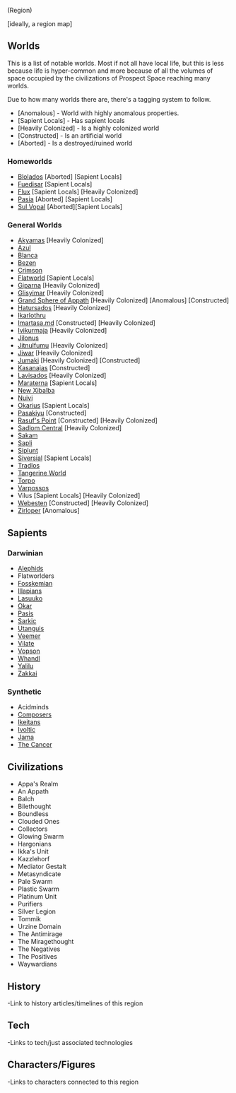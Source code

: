 (Region)

[ideally, a region map]

## Worlds

This is a list of notable worlds.  Most if not all have local life, but this is less because life is hyper-common and more because of all the volumes of space occupied by the civilizations of Prospect Space reaching many worlds.

Due to how many worlds there are, there's a tagging system to follow.

* [Anomalous] - World with highly anomalous properties.
* [Sapient Locals] - Has sapient locals
* [Heavily Colonized] - Is a highly colonized world
* [Constructed] - Is an artificial world
* [Aborted] - Is a destroyed/ruined world

### Homeworlds
- [Blolados](/Stellar_Abyss_Setting_Bible/1_Worlds_Systems/Blolados.md) [Aborted] [Sapient Locals]
- [Fuedisar](/Stellar_Abyss_Setting_Bible/1_Worlds_Systems/Fuedisar.md) [Sapient Locals]
- [Flux](/Stellar_Abyss_Setting_Bible/1_Worlds_Systems/Flux.md) [Sapient Locals] [Heavily Colonized]
- [Pasia](/Stellar_Abyss_Setting_Bible/1_Worlds_Systems/Pasia.md) [Aborted] [Sapient Locals]
- [Sul Vopal](/Stellar_Abyss_Setting_Bible/1_Worlds_Systems/Sul_Vopal.md) [Aborted][Sapient Locals]

### General Worlds
- [Akyamas](/Stellar_Abyss_Setting_Bible/1_Worlds_Systems/Akyamas.md) [Heavily Colonized]
- [Azul](/Stellar_Abyss_Setting_Bible/1_Worlds_Systems/Azul.md)
- [Blanca](/Stellar_Abyss_Setting_Bible/1_Worlds_Systems/Blanca.md)
- [Bezen](/Stellar_Abyss_Setting_Bible/1_Worlds_Systems/Bezen.md)
- [Crimson](/Stellar_Abyss_Setting_Bible/1_Worlds_Systems/Crimson.md)
- [Flatworld](/Stellar_Abyss_Setting_Bible/1_Worlds_Systems/Flat_World.md) [Sapient Locals]
- [Giparna](/Stellar_Abyss_Setting_Bible/1_Worlds_Systems/Giparna.md) [Heavily Colonized]
- [Glisyimar](/Stellar_Abyss_Setting_Bible/1_Worlds_Systems/Glisyimar.md) [Heavily Colonized]
- [Grand Sphere of Appath](/Stellar_Abyss_Setting_Bible/1_Worlds_Systems/Grand_Sphere_Of_Appath.md) [Heavily Colonized] [Anomalous] [Constructed]
- [Hatursados](/Stellar_Abyss_Setting_Bible/1_Worlds_Systems/Hatursados.md) [Heavily Colonized]
- [Ikarlothru](/Stellar_Abyss_Setting_Bible/1_Worlds_Systems/Ikarlothru.md)
- [Imartasa.md](/Stellar_Abyss_Setting_Bible/1_Worlds_Systems/Imartasa.md) [Constructed] [Heavily Colonized]
- [Ivikurmaja](/Stellar_Abyss_Setting_Bible/1_Worlds_Systems/Ivikurmaja.md) [Heavily Colonized]
- [Jilonus](/Stellar_Abyss_Setting_Bible/1_Worlds_Systems/Jilonus.md)
- [Jitnulfumu](/Stellar_Abyss_Setting_Bible/1_Worlds_Systems/Jitnulfumu.md) [Heavily Colonized]
- [Jiwar](/Stellar_Abyss_Setting_Bible/1_Worlds_Systems/Jiwar.md) [Heavily Colonized]
- [Jumaki](/Stellar_Abyss_Setting_Bible/1_Worlds_Systems/Jumaki.md)  [Heavily Colonized] [Constructed]
- [Kasanajas](/Stellar_Abyss_Setting_Bible/1_Worlds_Systems/Kasanajas.md) [Constructed]
- [Lavisados](/Stellar_Abyss_Setting_Bible/1_Worlds_Systems/Lavisados.md) [Heavily Colonized]
- [Maraterna](/Stellar_Abyss_Setting_Bible/1_Worlds_Systems/Maraterna.md) [Sapient Locals]
- [New Xibalba](/Stellar_Abyss_Setting_Bible/1_Worlds_Systems/Xibalba.md)
- [Nuivi](/Stellar_Abyss_Setting_Bible/1_Worlds_Systems/Nuivi.md)
- [Okarius](/Stellar_Abyss_Setting_Bible/1_Worlds_Systems/Okaria.md) [Sapient Locals]
- [Pasakiyu](/Stellar_Abyss_Setting_Bible/1_Worlds_Systems/Pasakiyu.md) [Constructed]
- [Rasuf's Point](/Stellar_Abyss_Setting_Bible/1_Worlds_Systems/Rasufs_Point.md) [Constructed] [Heavily Colonized]
- [Sadlom Central](/Stellar_Abyss_Setting_Bible/1_Worlds_Systems/Sadlom_Central.md) [Heavily Colonized]
- [Sakam](/Stellar_Abyss_Setting_Bible/1_Worlds_Systems/Sakam.md)
- [Sapli](/Stellar_Abyss_Setting_Bible/1_Worlds_Systems/Sapli.md)
- [Siplunt](/Stellar_Abyss_Setting_Bible/1_Worlds_Systems/Siplunt.md)
- [Siversial](/Stellar_Abyss_Setting_Bible/1_Worlds_Systems/Lamsis.md) [Sapient Locals]
- [Tradlos](/Stellar_Abyss_Setting_Bible/1_Worlds_Systems/Tradlos.md)
- [Tangerine World](/Stellar_Abyss_Setting_Bible/1_Worlds_Systems/Tangerine_World.md)
- [Torpo](/Stellar_Abyss_Setting_Bible/1_Worlds_Systems/Torpo.md)
- [Varpossos](/Stellar_Abyss_Setting_Bible/1_Worlds_Systems/Varpossos.md)
- Vilus [Sapient Locals] [Heavily Colonized]
- [Webesten](/Stellar_Abyss_Setting_Bible/1_Worlds_Systems/Webesten.md)  [Constructed] [Heavily Colonized]
- [Zirloper](/Stellar_Abyss_Setting_Bible/1_Worlds_Systems/Zirloper.md) [Anomalous]

## Sapients

### Darwinian
- [Alephids](/Stellar_Abyss_Setting_Bible/2_Sapients/Alephid.md)
- Flatworlders
- [Fosskemian](/Stellar_Abyss_Setting_Bible/2_Sapients/Fosskemians.md)
- [Illapians](/Stellar_Abyss_Setting_Bible/2_Sapients/Illapian.md)
- [Lasuuko](/Stellar_Abyss_Setting_Bible/2_Sapients/Lasuuko.md)
- [Okar](/Stellar_Abyss_Setting_Bible/2_Sapients/Okar.md)
- [Pasis](/Stellar_Abyss_Setting_Bible/2_Sapients/Pasis.md)
- [Sarkic](/Stellar_Abyss_Setting_Bible/2_Sapients/Sarkic.md)
- [Utanguis](/Stellar_Abyss_Setting_Bible/2_Sapients/Cyrawaloc.md)
- [Veemer](/Stellar_Abyss_Setting_Bible/2_Sapients/Veemer.md)
- [Vilate](/Stellar_Abyss_Setting_Bible/2_Sapients/Vilate.md)
- [Vopson](/Stellar_Abyss_Setting_Bible/2_Sapients/Vopson.md)
- [Whandl](/Stellar_Abyss_Setting_Bible/2_Sapients/Whandl.md)
- [Yalilu](/Stellar_Abyss_Setting_Bible/2_Sapients/Yalilu.md)
- [Zakkai](/Stellar_Abyss_Setting_Bible/2_Sapients/Zakkai.md)



### Synthetic

- Acidminds
- [Composers](/Stellar_Abyss_Setting_Bible/2_Sapients/Synthetic/Composer.md)
- [Ikeitans](/Stellar_Abyss_Setting_Bible/2_Sapients/Synthetic/Ikeitan.md)
- [Ivoltic](/Stellar_Abyss_Setting_Bible/2_Sapients/Ivoltic.md)
- [Jama](/Stellar_Abyss_Setting_Bible/2_Sapients/Synthetic/Jama.md)
- [The Cancer ](/Stellar_Abyss_Setting_Bible/2_Sapients/Synthetic/Cancer.md)

## Civilizations
- Appa's Realm
- An Appath
- Balch
- Bilethought
- Boundless
- Clouded Ones
- Collectors
- Glowing Swarm
- Hargonians
- Ikka's Unit
- Kazzlehorf
- Mediator Gestalt
- Metasyndicate
- Pale Swarm
- Plastic Swarm
- Platinum Unit
- Purifiers
- Silver Legion
- Tommik
- Urzine Domain
- The Antimirage
- The Miragethought
- The Negatives
- The Positives
- Waywardians


## History
-Link to history articles/timelines of this region
## Tech
-Links to tech/just associated technologies
## Characters/Figures
-Links to characters connected to this region
